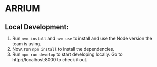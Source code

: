 # ARRIUM

## Local Development:

1. Run `nvm install` and `nvm use` to install and use the Node version the team is using.
2. Now, run `npm install` to install the dependencies.
3. Run `npm run develop` to start developing locally. Go to http://localhost:8000 to check it out.
